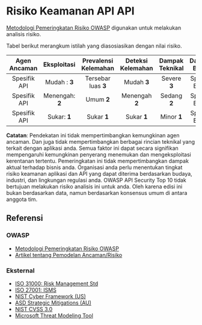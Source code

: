 # Risiko Keamanan API API

[Metodologi Pemeringkatan Risiko OWASP][1] digunakan untuk melakukan analisis risiko.

Tabel berikut merangkum istilah yang diasosiasikan dengan nilai risiko.

| Agen Ancaman | Eksploitasi | Prevalensi Kelemahan | Deteksi Kelemahan | Dampak Teknikal | Dampak Bisnis |
| :-: | :-: | :-: | :-: | :-: | :-: |
| Spesifik API | Mudah : **3** | Tersebar luas **3** | Mudah **3** | Severe **3** | Spesifik Bisnis |
| Spesifik API | Menengah: **2** | Umum **2** | Menengah **2** | Sedang **2** | Spesifik Bisnis |
| Spesifik API | Sukar: **1** | Sukar **1** | Sukar **1** | Minor **1** | Spesifik Bisnis |

**Catatan**: Pendekatan ini tidak mempertimbangkan kemungkinan agen ancaman. Dan juga tidak mempertimbangkan berbagai rincian teknikal yang terkait dengan aplikasi anda. Semua faktor ini dapat secara signifikan mempengaruhi kemungkinan penyerang menemukan dan mengeksploitasi kerentanan tertentu. Pemeringkatan ini tidak mempertimbangkan dampak aktual terhadap bisnis anda. Organisasi anda perlu menentukan tingkat risiko keamanan aplikasi dan API yang dapat diterima berdasarkan budaya, industri, dan lingkungan regulasi anda.  OWASP API Security Top
10 tidak bertujuan melakukan risiko analisis ini untuk anda. Oleh karena edisi ini bukan berdasarkan data, namun berdasarkan konsensus umum di antara anggota tim.

## Referensi

### OWASP

* [Metodologi Pemeringkatan Risiko OWASP][1]
* [Artikel tentang Pemodelan Ancaman/Risiko][2]

### Eksternal

* [ISO 31000: Risk Management Std][3]
* [ISO 27001: ISMS][4]
* [NIST Cyber Framework (US)][5]
* [ASD Strategic Mitigations (AU)][6]
* [NIST CVSS 3.0][7]
* [Microsoft Threat Modeling Tool][8]

[1]: https://owasp.org/www-project-risk-assessment-framework/
[2]: https://owasp.org/www-community/Threat_Modeling
[3]: https://www.iso.org/iso-31000-risk-management.html
[4]: https://www.iso.org/isoiec-27001-information-security.html
[5]: https://www.nist.gov/cyberframework
[6]: https://www.asd.gov.au/infosec/mitigationstrategies.htm
[7]: https://nvd.nist.gov/vuln-metrics/cvss/v3-calculator
[8]: https://www.microsoft.com/en-us/download/details.aspx?id=49168
